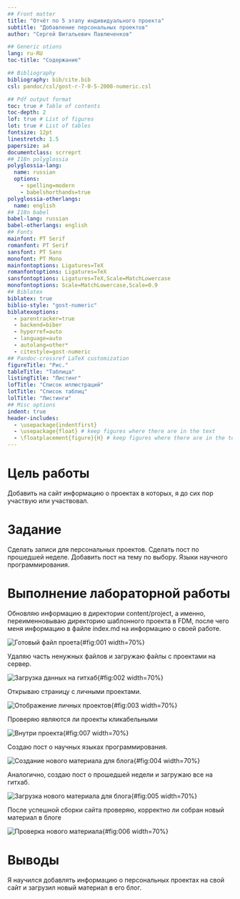 ```yaml
---
## Front matter
title: "Отчёт по 5 этапу индивидуального проекта"
subtitle: "Добавление персональных проектов"
author: "Сергей Витальевич Павлюченков"

## Generic otions
lang: ru-RU
toc-title: "Содержание"

## Bibliography
bibliography: bib/cite.bib
csl: pandoc/csl/gost-r-7-0-5-2008-numeric.csl

## Pdf output format
toc: true # Table of contents
toc-depth: 2
lof: true # List of figures
lot: true # List of tables
fontsize: 12pt
linestretch: 1.5
papersize: a4
documentclass: scrreprt
## I18n polyglossia
polyglossia-lang:
  name: russian
  options:
	- spelling=modern
	- babelshorthands=true
polyglossia-otherlangs:
  name: english
## I18n babel
babel-lang: russian
babel-otherlangs: english
## Fonts
mainfont: PT Serif
romanfont: PT Serif
sansfont: PT Sans
monofont: PT Mono
mainfontoptions: Ligatures=TeX
romanfontoptions: Ligatures=TeX
sansfontoptions: Ligatures=TeX,Scale=MatchLowercase
monofontoptions: Scale=MatchLowercase,Scale=0.9
## Biblatex
biblatex: true
biblio-style: "gost-numeric"
biblatexoptions:
  - parentracker=true
  - backend=biber
  - hyperref=auto
  - language=auto
  - autolang=other*
  - citestyle=gost-numeric
## Pandoc-crossref LaTeX customization
figureTitle: "Рис."
tableTitle: "Таблица"
listingTitle: "Листинг"
lofTitle: "Список иллюстраций"
lotTitle: "Список таблиц"
lolTitle: "Листинги"
## Misc options
indent: true
header-includes:
  - \usepackage{indentfirst}
  - \usepackage{float} # keep figures where there are in the text
  - \floatplacement{figure}{H} # keep figures where there are in the text
---
```


# Цель работы

Добавить на сайт информацию о проектах в которых, я до сих пор участвую или участвовал.


# Задание

Сделать записи для персональных проектов.
Сделать пост по прошедшей неделе.
Добавить пост на тему по выбору.
Языки научного программирования.


# Выполнение лабораторной работы

Обновляю информацию в директории content/project, а именно, переименновываю директорию шаблонного проекта в FDM, после чего меня информацию в файле index.md на информацию о своей работе.

![Готовый файл проета](image/1.png){#fig:001 width=70%}

Удаляю часть ненужных файлов и загружаю файлы с проектами на сервер.

![Загрузка данных на гитхаб](image/2.png){#fig:002 width=70%}

Открываю страницу с личными проектами. 

![Отображение личных проектов](image/3.png){#fig:003 width=70%}

Проверяю являются ли проекты кликабельными

![Внутри проекта](image/7.png){#fig:007 width=70%}

Создаю пост о научных языках программирования. 

![Создание нового материала для блога](image/4.png){#fig:004 width=70%}

Аналогично, создаю пост о прошедшей недели и загружаю все на гитхаб.

![Загрузка нового материала для блога](image/5.png){#fig:005 width=70%}

После успешной сборки сайта проверяю, корректно ли собран новый материал в блоге

![Проверка нового материала](image/6.png){#fig:006 width=70%}


# Выводы

Я научился добавлять информацию о персональных проектах на свой сайт и загрузил новый материал в его блог.
